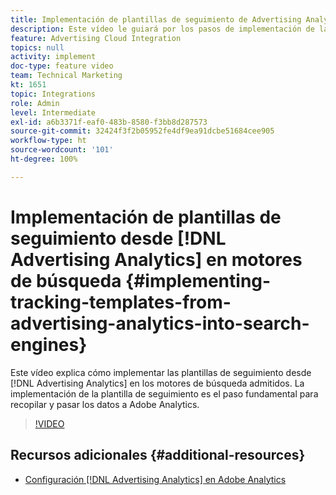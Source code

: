 ```yaml
---
title: Implementación de plantillas de seguimiento de Advertising Analytics en motores de búsqueda
description: Este vídeo le guiará por los pasos de implementación de las plantillas de seguimiento de Advertising Analytics en los motores de búsqueda admitidos. La implementación de la plantilla de seguimiento es el paso fundamental para recopilar y pasar los datos a Adobe Analytics.
feature: Advertising Cloud Integration
topics: null
activity: implement
doc-type: feature video
team: Technical Marketing
kt: 1651
topic: Integrations
role: Admin
level: Intermediate
exl-id: a6b3371f-eaf0-483b-8580-f3bb8d287573
source-git-commit: 32424f3f2b05952fe4df9ea91dcbe51684cee905
workflow-type: ht
source-wordcount: '101'
ht-degree: 100%

---
```


# Implementación de plantillas de seguimiento desde [!DNL Advertising Analytics] en motores de búsqueda {#implementing-tracking-templates-from-advertising-analytics-into-search-engines}

Este vídeo explica cómo implementar las plantillas de seguimiento desde [!DNL Advertising Analytics] en los motores de búsqueda admitidos. La implementación de la plantilla de seguimiento es el paso fundamental para recopilar y pasar los datos a Adobe Analytics.

>[!VIDEO](https://video.tv.adobe.com/v/23120/?quality=12)

## Recursos adicionales {#additional-resources}

* [Configuración  [!DNL Advertising Analytics]  en Adobe Analytics](https://experienceleague.adobe.com/docs/analytics-learn/tutorials/integrations/ad-cloud/configuring-advertising-analytics.html?lang=es)

